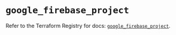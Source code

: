 # `google_firebase_project`

Refer to the Terraform Registry for docs: [`google_firebase_project`](https://registry.terraform.io/providers/hashicorp/google-beta/5.16.0/docs/resources/google_firebase_project).
